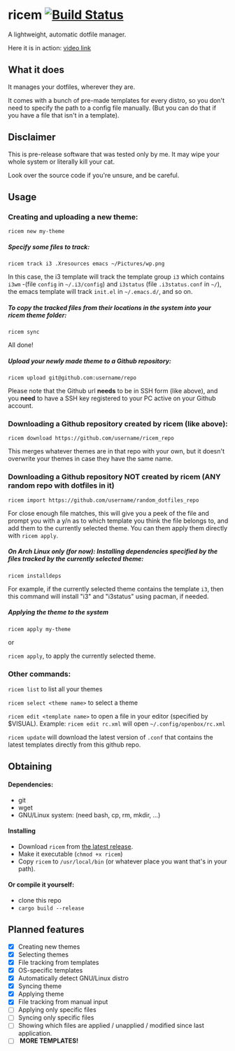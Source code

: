 # ricem [![Build Status](https://travis-ci.org/zakkor/ricem.svg?branch=master)](https://travis-ci.org/zakkor/ricem)
A lightweight, automatic dotfile manager.

Here it is in action: [video link](https://u.teknik.io/4tcfD.ogv)


## What it does
It manages your dotfiles, wherever they are.

It comes with a bunch of pre-made templates for every distro, so you don't need to specify the path to a config file manually. (But you can do that if you have a file that isn't in a template).

## Disclaimer
This is pre-release software that was tested only by me. It may wipe your whole system or literally kill your cat.

Look over the source code if you're unsure, and be careful.

## Usage
### Creating and uploading a new theme:

`ricem new my-theme`

##### Specify some files to track:

`ricem track i3 .Xresources emacs ~/Pictures/wp.png`

In this case, the i3 template will track the template group `i3` which contains `i3wm` -(file `config` in `~/.i3/config`) and `i3status` (file `.i3status.conf` in `~/`), the emacs template will track `init.el` in `~/.emacs.d/`, and so on.

##### To copy the tracked files from their locations in the system into your ricem theme folder:

`ricem sync`

All done!

##### Upload your newly made theme to a Github repository:

`ricem upload git@github.com:username/repo`

Please note that the Github url <b>needs</b> to be in SSH form (like above), and you <b>need</b> to have a SSH key registered to your PC active on your Github account.

### Downloading a Github repository created by ricem (like above):

`ricem download https://github.com/username/ricem_repo`

This merges whatever themes are in that repo with your own, but it doesn't overwrite your themes in case they have the same name.

### Downloading a Github repository <b>NOT</b> created by ricem (ANY random repo with dotfiles in it)

`ricem import https://github.com/username/random_dotfiles_repo`

For close enough file matches, this will give you a peek of the file and prompt you with a y/n as to which template you think the file belongs to, and add them to the currently selected theme. You can them apply them directly with `ricem apply`.

##### *On Arch Linux only (for now)*: Installing dependencies specified by the files tracked by the currently selected theme:

`ricem installdeps`

For example, if the currently selected theme contains the template `i3`, then this command will install "i3" and "i3status" using pacman, if needed.

##### Applying the theme to the system

`ricem apply my-theme`

or

`ricem apply`, to apply the currently selected theme.

### Other commands:

`ricem list` to list all your themes

`ricem select <theme name>` to select a theme

`ricem edit <template name>` to open a file in your editor (specified by $VISUAL). Example: `ricem edit rc.xml` will open `~/.config/openbox/rc.xml`

`ricem update` will download the latest version of `.conf` that contains the latest templates directly from this github repo.

## Obtaining
#### Dependencies:
- git
- wget
- GNU/Linux system: (need bash, cp, rm, mkdir, ...)

#### Installing
- Download `ricem` from [the latest release](https://github.com/zakkor/ricem/releases).
- Make it executable (`chmod +x ricem`)
- Copy `ricem` to `/usr/local/bin` (or whatever place you want that's in your path).

#### Or compile it yourself:
- clone this repo
- `cargo build --release`

## Planned features
- [x] Creating new themes
- [x] Selecting themes
- [x] File tracking from templates
- [x] OS-specific templates
- [x] Automatically detect GNU/Linux distro
- [x] Syncing theme
- [x] Applying theme
- [x] File tracking from manual input
- [ ] Applying only specific files
- [ ] Syncing only specific files
- [ ] Showing which files are applied / unapplied / modified since last application.
- [ ] <b> MORE TEMPLATES! </b>
